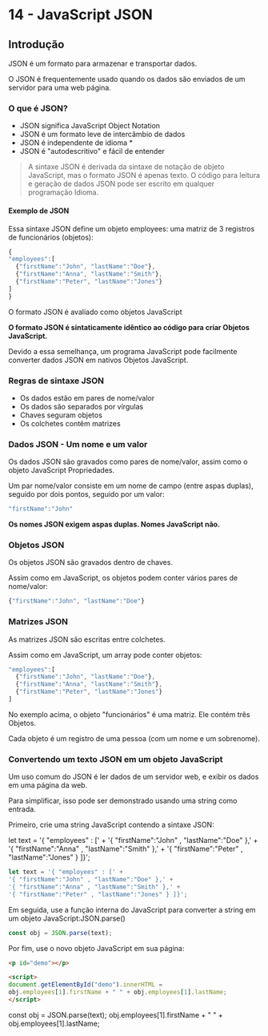 # 14 - JavaScript JSON

## Introdução

JSON é um formato para armazenar e transportar dados.

O JSON é frequentemente usado quando os dados são enviados de um servidor para uma web página.

### O que é JSON?

- JSON significa JavaScript Object Notation
- JSON é um formato leve de intercâmbio de dados
- JSON é independente de idioma *
- JSON é "autodescritivo" e fácil de entender

> A sintaxe JSON é derivada da sintaxe de notação de objeto JavaScript, mas o formato JSON é apenas texto. O código para leitura e geração de dados JSON pode ser escrito em qualquer programação Idioma.

#### Exemplo de JSON

Essa sintaxe JSON define um objeto employees: uma matriz de 3 registros de funcionários (objetos):

```js
{
"employees":[
  {"firstName":"John", "lastName":"Doe"},
  {"firstName":"Anna", "lastName":"Smith"},
  {"firstName":"Peter", "lastName":"Jones"}
]
}
```

O formato JSON é avaliado como objetos JavaScript

**O formato JSON é sintaticamente idêntico ao código para criar Objetos JavaScript.**

Devido a essa semelhança, um programa JavaScript pode facilmente converter dados JSON em nativos Objetos JavaScript.

### Regras de sintaxe JSON

- Os dados estão em pares de nome/valor
- Os dados são separados por vírgulas
- Chaves seguram objetos
- Os colchetes contêm matrizes

### Dados JSON - Um nome e um valor

Os dados JSON são gravados como pares de nome/valor, assim como o objeto JavaScript Propriedades.

Um par nome/valor consiste em um nome de campo (entre aspas duplas), seguido por dois pontos, seguido por um valor:

```js
"firstName":"John"
```

**Os nomes JSON exigem aspas duplas. Nomes JavaScript não.**

### Objetos JSON

Os objetos JSON são gravados dentro de chaves.

Assim como em JavaScript, os objetos podem conter vários pares de nome/valor:

```js
{"firstName":"John", "lastName":"Doe"}
```

### Matrizes JSON

As matrizes JSON são escritas entre colchetes.

Assim como em JavaScript, um array pode conter objetos:

```js
"employees":[
  {"firstName":"John", "lastName":"Doe"},
  {"firstName":"Anna", "lastName":"Smith"},
  {"firstName":"Peter", "lastName":"Jones"}
]
```

No exemplo acima, o objeto "funcionários" é uma matriz. Ele contém três Objetos.

Cada objeto é um registro de uma pessoa (com um nome e um sobrenome).

### Convertendo um texto JSON em um objeto JavaScript

Um uso comum do JSON é ler dados de um servidor web, e exibir os dados em uma página da web.

Para simplificar, isso pode ser demonstrado usando uma string como entrada.

Primeiro, crie uma string JavaScript contendo a sintaxe JSON:

let text = '{ "employees" : [' +
'{ "firstName":"John" , "lastName":"Doe" },' +
'{ "firstName":"Anna" , "lastName":"Smith" },' +
'{ "firstName":"Peter" , "lastName":"Jones" } ]}';


```js
let text = '{ "employees" : [' +
'{ "firstName":"John" , "lastName":"Doe" },' +
'{ "firstName":"Anna" , "lastName":"Smith" },' +
'{ "firstName":"Peter" , "lastName":"Jones" } ]}';
```

Em seguida, use a função interna do JavaScript para converter a string em um objeto JavaScript:JSON.parse()

```js
const obj = JSON.parse(text);
```

Por fim, use o novo objeto JavaScript em sua página:

```html
<p id="demo"></p>

<script>
document.getElementById("demo").innerHTML =
obj.employees[1].firstName + " " + obj.employees[1].lastName;
</script>
```

const obj = JSON.parse(text);
obj.employees[1].firstName + " " + obj.employees[1].lastName;

